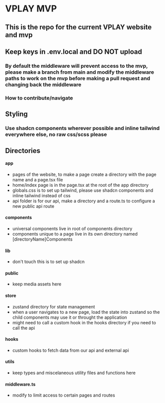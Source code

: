 # VPLAY MVP

## This is the repo for the current VPLAY website and mvp

## Keep keys in .env.local and DO NOT upload

### By default the middleware will prevent access to the mvp, please make a branch from main and modify the middleware paths to work on the mvp before making a pull request and changing back the middleware

### How to contribute/navigate

## Styling

### Use shadcn components wherever possible and inline tailwind everywhere else, no raw css/scss please

## Directories

#### app

- pages of the website, to make a page create a directory with the page name and a page.tsx file
- home/index page is in the page.tsx at the root of the app directory
- globals.css is to set up tailwind, please use shadcn components and inline tailwind instead of css
- api folder is for our api, make a directory and a route.ts to configure a new public api route

#### components

- universal components live in root of components directory
- components unique to a page live in its own directory named [directoryName]Components

#### lib

- don't touch this is to set up shadcn

#### public

- keep media assets here

#### store

- zustand directory for state management
- when a user navigates to a new page, load the state into zustand so the child components may use it or throught the application
- might need to call a custom hook in the hooks directory if you need to call the api

#### hooks

- custom hooks to fetch data from our api and external api

#### utils

- keep types and miscelaneous utility files and functions here

#### middleware.ts

- modify to limit access to certain pages and routes
